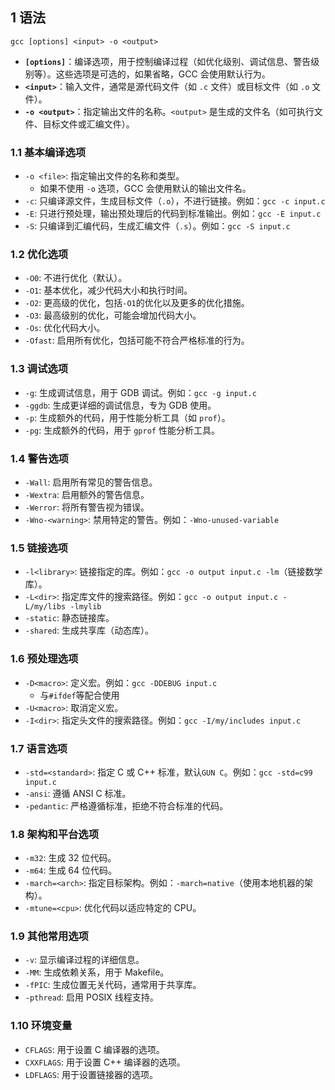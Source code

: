 ## 1  语法

```shell
gcc [options] <input> -o <output>
```

+ **`[options]`**：编译选项，用于控制编译过程（如优化级别、调试信息、警告级别等）。这些选项是可选的，如果省略，GCC 会使用默认行为。
+ **`<input>`**：输入文件，通常是源代码文件（如 `.c` 文件）或目标文件（如 `.o` 文件）。
+ **`-o <output>`**：指定输出文件的名称。`<output>` 是生成的文件名（如可执行文件、目标文件或汇编文件）。

### 1.1  **基本编译选项**

+ `-o <file>`: 指定输出文件的名称和类型。
	+ 如果不使用 `-o` 选项，GCC 会使用默认的输出文件名。
+ `-c`: 只编译源文件，生成目标文件（`.o`），不进行链接。例如：`gcc -c input.c`
+ `-E`: 只进行预处理，输出预处理后的代码到标准输出。例如：`gcc -E input.c`
+ `-S`: 只编译到汇编代码，生成汇编文件（`.s`）。例如：`gcc -S input.c`

### 1.2  **优化选项**

+ `-O0`: 不进行优化（默认）。
+ `-O1`: 基本优化，减少代码大小和执行时间。
+ `-O2`: 更高级的优化，包括`-O1`的优化以及更多的优化措施。
+ `-O3`: 最高级别的优化，可能会增加代码大小。
+ `-Os`: 优化代码大小。
+ `-Ofast`: 启用所有优化，包括可能不符合严格标准的行为。

### 1.3  **调试选项**

+ `-g`: 生成调试信息，用于 GDB 调试。例如：`gcc -g input.c`
+ `-ggdb`: 生成更详细的调试信息，专为 GDB 使用。
+ `-p`: 生成额外的代码，用于性能分析工具（如 `prof`）。
+ `-pg`: 生成额外的代码，用于 `gprof` 性能分析工具。

### 1.4  **警告选项**

+ `-Wall`: 启用所有常见的警告信息。
+ `-Wextra`: 启用额外的警告信息。
+ `-Werror`: 将所有警告视为错误。
+ `-Wno-<warning>`: 禁用特定的警告。例如：`-Wno-unused-variable`

### 1.5  **链接选项**

+ `-l<library>`: 链接指定的库。例如：`gcc -o output input.c -lm`（链接数学库）。
+ `-L<dir>`: 指定库文件的搜索路径。例如：`gcc -o output input.c -L/my/libs -lmylib`
+ `-static`: 静态链接库。
+ `-shared`: 生成共享库（动态库）。

### 1.6  **预处理选项**

+ `-D<macro>`: 定义宏。例如：`gcc -DDEBUG input.c`
	+ 与`#ifdef`等配合使用
+ `-U<macro>`: 取消定义宏。
+ `-I<dir>`: 指定头文件的搜索路径。例如：`gcc -I/my/includes input.c`

### 1.7  **语言选项**

+ `-std=<standard>`: 指定 C 或 C++ 标准，默认`GUN C`。例如：`gcc -std=c99 input.c`
+ `-ansi`: 遵循 ANSI C 标准。
+ `-pedantic`: 严格遵循标准，拒绝不符合标准的代码。

### 1.8  **架构和平台选项**

+ `-m32`: 生成 32 位代码。
+ `-m64`: 生成 64 位代码。
+ `-march=<arch>`: 指定目标架构。例如：`-march=native`（使用本地机器的架构）。
+ `-mtune=<cpu>`: 优化代码以适应特定的 CPU。

### 1.9  **其他常用选项**

+ `-v`: 显示编译过程的详细信息。
+ `-MM`: 生成依赖关系，用于 Makefile。
+ `-fPIC`: 生成位置无关代码，通常用于共享库。
+ `-pthread`: 启用 POSIX 线程支持。

### 1.10  **环境变量**

+ `CFLAGS`: 用于设置 C 编译器的选项。
+ `CXXFLAGS`: 用于设置 C++ 编译器的选项。
+ `LDFLAGS`: 用于设置链接器的选项。
